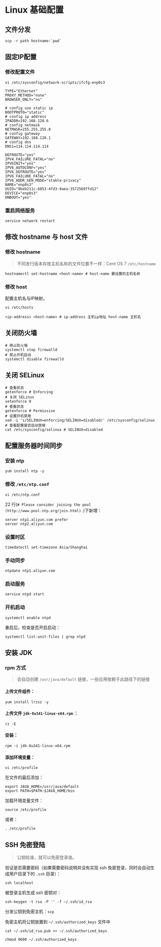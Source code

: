 # Linux 基础配置

## 文件分发

```shell
scp -r path hostname:`pwd`
```

## 固定IP配置

### 修改配置文件 

```shell
vi /etc/sysconfig/network-scripts/ifcfg-enp0s3
```

```shell
TYPE="Ethernet"
PROXY_METHOD="none"
BROWSER_ONLY="no"

# config use static ip
BOOTPROTO="static"
# config ip address
IPADDR=192.168.120.6
# config netmask
NETMASK=255.255.255.0
# config gateway
GATEWAY=192.168.120.1
# config dns
DNS1=114.114.114.114

DEFROUTE="yes"
IPV4_FAILURE_FATAL="no"
IPV6INIT="yes"
IPV6_AUTOCONF="yes"
IPV6_DEFROUTE="yes"
IPV6_FAILURE_FATAL="no"
IPV6_ADDR_GEN_MODE="stable-privacy"
NAME="enp0s3"
UUID="9beb211c-6853-4fd3-9aea-35725697fd12"
DEVICE="enp0s3"
ONBOOT="yes"

```

### 重启网络服务

```shell
service network restart
```

## 修改 hostname 与 host 文件

### 修改 hostname

> 不同发行版本存放主机名称的文件位置不一样：Cent OS 7 `/etc/hostname`

```shell
hostnamectl set-hostname <host-name> # host-name 要设置的主机名称
```

### 修改 host

配置主机名与IP映射。

```shell
vi /etc/hosts
```

```shell
<ip-address> <host-name> # ip-address 主机ip地址 host-name 主机名
```

## 关闭防火墙

```shell
# 停止防火墙
systemctl stop firewalld
# 禁止开机启动
systemctl disable firewalld
```

## 关闭 SELinux

```shell
# 查看状态
getenforce # Enforcing
# 关闭 SELinux 
setenforce 0
# 查看状态
getenforce # Permissive
# 设置开机禁用
sed -i 's/SELINUX=enforcing/SELINUX=disabled/' /etc/sysconfig/selinux 
# 查看配置是否启动禁用
cat /etc/sysconfig/selinux # SELINUX=disabled
```


## 配置服务器时间同步

### 安装 ntp
```shell
yum install ntp -y
```

### 修改 `/etc/ntp.conf`

```shell
vi /etc/ntp.conf
```

22 行(`# Please consider joining the pool (http://www.pool.ntp.org/join.html).`)下新增：
```shell
server ntp1.aliyun.com prefer
server ntp2.aliyun.com
```

### 设置时区

```shell
timedatectl set-timezone Asia/Shanghai
```

### 手动同步

```shell
ntpdate ntp1.aliyun.com
```

### 启动服务

```shell
service ntpd start
```

### 开机启动

```shell
systemctl enable ntpd
```

重启后，检查是否开启启动：

```shell
systemctl list-unit-files | grep ntpd
```

## 安装 JDK

### rpm 方式

> 会自动创建 `/usr/java/default` 链接，一些应用依赖于此路径下的链接

#### 上传文件组件：
```shell
yum install lrzsz -y
```

#### 上传文件 `jdk-8u341-linux-x64.rpm` ：
```shell
rz -E
```

#### 安装：
```shell
rpm -i jdk-8u341-linux-x64.rpm
```

#### 添加环境变量：
```shell
vi /etc/profile
```

在文件的最后添加：
```shell
export JAVA_HOME=/usr/java/default
export PATH=$PATH:$JAVA_HOME/bin
```

加载环境变量文件：
```shell
source /etc/profile 
```
或者：
```shell
. /etc/profile
```

## SSH 免密登陆

> 公钥给谁，就可以免密登录谁。

验证是否需要密码（如果需要密码说明并没有实现 ssh 免密登录，同时会自动生成用户目录下的 `.ssh` 目录）：
```shell
ssh localhost
```

被登录主机生成 ssh 密钥对：
```shell
ssh-keygen -t rsa -P '' -f ~/.ssh/id_rsa
```

分发公钥到免密主机：`scp`

免密主机将公钥放置到 `~/.ssh/authorized_keys` 文件中
```ssh
cat ~/.ssh/id_rsa.pub >> ~/.ssh/authorized_keys
```

```shell
chmod 0600 ~/.ssh/authorized_keys
```

